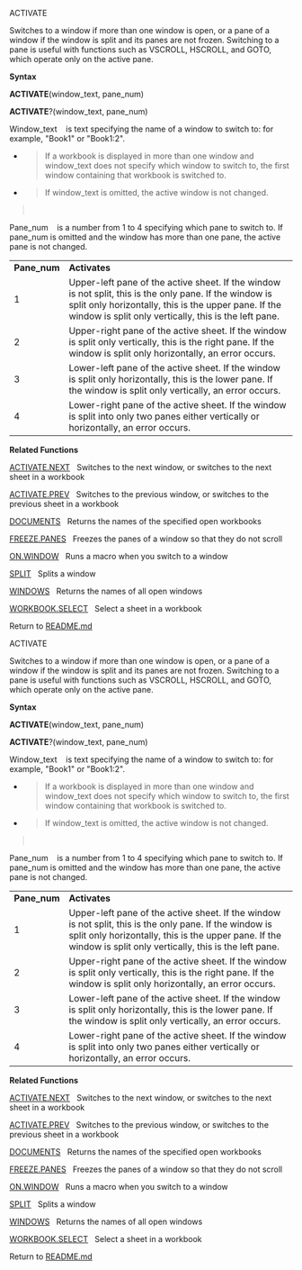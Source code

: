 ACTIVATE

Switches to a window if more than one window is open, or a pane of a
window if the window is split and its panes are not frozen. Switching to
a pane is useful with functions such as VSCROLL, HSCROLL, and GOTO,
which operate only on the active pane.

**Syntax**

**ACTIVATE**(window\_text, pane\_num)

**ACTIVATE**?(window\_text, pane\_num)

Window\_text    is text specifying the name of a window to switch to:
for example, "Book1" or "Book1:2".

  - > If a workbook is displayed in more than one window and
    > window\_text does not specify which window to switch to, the first
    > window containing that workbook is switched to.

  - > If window\_text is omitted, the active window is not changed.

>  

Pane\_num    is a number from 1 to 4 specifying which pane to switch to.
If pane\_num is omitted and the window has more than one pane, the
active pane is not changed.

|               |                                                                                                                                                                                                                          |
| ------------- | ------------------------------------------------------------------------------------------------------------------------------------------------------------------------------------------------------------------------ |
| **Pane\_num** | **Activates**                                                                                                                                                                                                            |
| 1             | Upper-left pane of the active sheet. If the window is not split, this is the only pane. If the window is split only horizontally, this is the upper pane. If the window is split only vertically, this is the left pane. |
| 2             | Upper-right pane of the active sheet. If the window is split only vertically, this is the right pane. If the window is split only horizontally, an error occurs.                                                         |
| 3             | Lower-left pane of the active sheet. If the window is split only horizontally, this is the lower pane. If the window is split only vertically, an error occurs.                                                          |
| 4             | Lower-right pane of the active sheet. If the window is split into only two panes either vertically or horizontally, an error occurs.                                                                                     |

**Related Functions**

[ACTIVATE.NEXT](ACTIVATE.NEXT.md)   Switches to the next window, or switches to the next
sheet in a workbook

[ACTIVATE.PREV](ACTIVATE.PREV.md)   Switches to the previous window, or switches to the
previous sheet in a workbook

[DOCUMENTS](DOCUMENTS.md)   Returns the names of the specified open workbooks

[FREEZE.PANES](FREEZE.PANES.md)   Freezes the panes of a window so that they do not scroll

[ON.WINDOW](ON.WINDOW.md)   Runs a macro when you switch to a window

[SPLIT](SPLIT.md)   Splits a window

[WINDOWS](WINDOWS.md)   Returns the names of all open windows

[WORKBOOK.SELECT](WORKBOOK.SELECT.md)   Select a sheet in a workbook



Return to [README.md](README.md)

ACTIVATE

Switches to a window if more than one window is open, or a pane of a
window if the window is split and its panes are not frozen. Switching to
a pane is useful with functions such as VSCROLL, HSCROLL, and GOTO,
which operate only on the active pane.

**Syntax**

**ACTIVATE**(window\_text, pane\_num)

**ACTIVATE**?(window\_text, pane\_num)

Window\_text    is text specifying the name of a window to switch to:
for example, "Book1" or "Book1:2".

  - > If a workbook is displayed in more than one window and
    > window\_text does not specify which window to switch to, the first
    > window containing that workbook is switched to.

  - > If window\_text is omitted, the active window is not changed.

>  

Pane\_num    is a number from 1 to 4 specifying which pane to switch to.
If pane\_num is omitted and the window has more than one pane, the
active pane is not changed.

|               |                                                                                                                                                                                                                          |
| ------------- | ------------------------------------------------------------------------------------------------------------------------------------------------------------------------------------------------------------------------ |
| **Pane\_num** | **Activates**                                                                                                                                                                                                            |
| 1             | Upper-left pane of the active sheet. If the window is not split, this is the only pane. If the window is split only horizontally, this is the upper pane. If the window is split only vertically, this is the left pane. |
| 2             | Upper-right pane of the active sheet. If the window is split only vertically, this is the right pane. If the window is split only horizontally, an error occurs.                                                         |
| 3             | Lower-left pane of the active sheet. If the window is split only horizontally, this is the lower pane. If the window is split only vertically, an error occurs.                                                          |
| 4             | Lower-right pane of the active sheet. If the window is split into only two panes either vertically or horizontally, an error occurs.                                                                                     |

**Related Functions**

[ACTIVATE.NEXT](ACTIVATE.NEXT.md)   Switches to the next window, or switches to the next
sheet in a workbook

[ACTIVATE.PREV](ACTIVATE.PREV.md)   Switches to the previous window, or switches to the
previous sheet in a workbook

[DOCUMENTS](DOCUMENTS.md)   Returns the names of the specified open workbooks

[FREEZE.PANES](FREEZE.PANES.md)   Freezes the panes of a window so that they do not scroll

[ON.WINDOW](ON.WINDOW.md)   Runs a macro when you switch to a window

[SPLIT](SPLIT.md)   Splits a window

[WINDOWS](WINDOWS.md)   Returns the names of all open windows

[WORKBOOK.SELECT](WORKBOOK.SELECT.md)   Select a sheet in a workbook



Return to [README.md](README.md)

